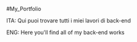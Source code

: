 #My_Portfolio

ITA: Qui puoi trovare tutti i miei lavori di back-end

ENG: Here you'll find all of my back-end works
